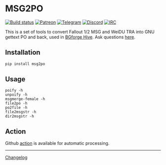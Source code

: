 # MSG2PO

[![Build status](https://github.com/BGforgeNet/msg2po/workflows/release/badge.svg)](https://github.com/BGforgeNet/msg2po/actions?query=workflow%3Arelease)
[![Patreon](https://img.shields.io/badge/Patreon-donate-FF424D?logo=Patreon&labelColor=141518)](https://www.patreon.com/BGforge)
[![Telegram](https://img.shields.io/badge/telegram-join%20%20%20%20%E2%9D%B1%E2%9D%B1%E2%9D%B1-darkorange?logo=telegram)](https://t.me/bgforge)
[![Discord](https://img.shields.io/discord/420268540700917760?logo=discord&label=discord&color=blue&logoColor=FEE75C)](https://discord.gg/4Yqfggm)
[![IRC](https://img.shields.io/badge/%23IRC-join%20%20%20%20%E2%9D%B1%E2%9D%B1%E2%9D%B1-darkorange)](https://bgforge.net/irc)

This is a set of tools to convert Fallout 1/2 MSG and WeiDU TRA into GNU gettext PO and back, used in [BGforge Hive](https://hive.bgforge.net/). Ask questions [here](https://forums.bgforge.net/viewforum.php?f=9).

## Installation
```bash
pip install msg2po
```

## Usage
```
poify -h
unpoify -h
msgmerge-female -h
file2po -h
po2file -h
file2msgstr -h
dir2msgstr -h
```

## Action
Github [action](docs/action.md) is available for automatic processing.

---
[Changelog](docs/changelog.md)
